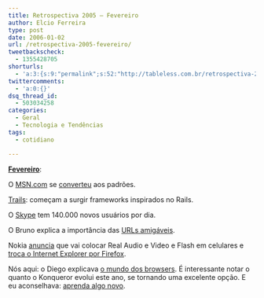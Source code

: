 ```yaml
---
title: Retrospectiva 2005 – Fevereiro
author: Elcio Ferreira
type: post
date: 2006-01-02
url: /retrospectiva-2005-fevereiro/
tweetbackscheck:
  - 1355428705
shorturls:
  - 'a:3:{s:9:"permalink";s:52:"http://tableless.com.br/retrospectiva-2005-fevereiro";s:7:"tinyurl";s:26:"http://tinyurl.com/3max5bq";s:4:"isgd";s:19:"http://is.gd/3K6gsG";}'
twittercomments:
  - 'a:0:{}'
dsq_thread_id:
  - 503034258
categories:
  - Geral
  - Tecnologia e Tendências
tags:
  - cotidiano

---
```

**[Fevereiro][1]**:

O [MSN.com][2] se [converteu][3] aos padrões.

[Trails][4]: começam a surgir frameworks inspirados no Rails.

O [Skype][5] tem 140.000 novos usuários por dia.

O Bruno explica a importância das [URLs amigáveis][6].

Nokia [anuncia][7] que vai colocar Real Audio e Video e Flash em celulares e [troca o Internet Explorer por Firefox][8].

Nós aqui: o Diego explicava [o mundo dos browsers][9]. É interessante notar o quanto o Konqueror evolui este ano, se tornando uma excelente opção. E eu aconselhava: [aprenda algo novo][10].

 [1]: http://tableless.com.br/2005/02/
 [2]: http://www.msn.com/
 [3]: http://www.stopdesign.com/log/2005/01/31/msn-goes-css.html
 [4]: https://trails.dev.java.net/
 [5]: http://www.skype.com
 [6]: http://brunotorres.net/2005/02/01/urls-again
 [7]: http://info.abril.uol.com.br/aberto/infonews/022005/11022005-6.shl
 [8]: http://idgnow.uol.com.br/AdPortalv5/ComputacaoCorporativaInterna.aspx?GUID=14FE5581-7A2C-46FD-8B5A-CF5A37819A4A&ChannelID=2000006
 [9]: http://tableless.com.br/aprenda/mundo-magico-browsers/
 [10]: http://blog.elcio.com.br/aprenda_algo_novo/